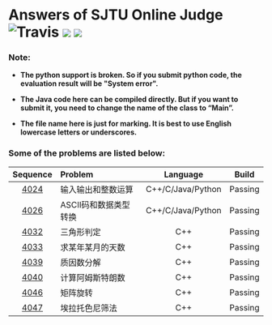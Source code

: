 Answers of SJTU Online Judge  
![Travis](https://img.shields.io/travis/rust-lang/rust.svg?style=flat)
![](https://img.shields.io/badge/Language-C++/C/Java/Python-orange.svg?style=flat)
![](https://img.shields.io/badge/Answers-2-blue.svg)
========
### Note:

- **The python support is broken. So if you submit python code, the evaluation result will be "System error".**

- **The Java code here can be compiled directly. But if you want to submit it, you need to change the name of the class to “Main”.**

- **The file name here is just for marking. It is best to use English lowercase letters or underscores.**

### Some of the problems are listed below:

|                 Sequence                 | Problem       |     Language      |  Build  |
| :--------------------------------------: | :------------ | :---------------: | :-----: |
| [4024](https://acm.sjtu.edu.cn/OnlineJudge/problem/4024) | 输入输出和整数运算     | C++/C/Java/Python | Passing |
| [4026](https://acm.sjtu.edu.cn/OnlineJudge/problem/4026) | ASCII码和数据类型转换 | C++/C/Java/Python | Passing |
| [4032](https://acm.sjtu.edu.cn/OnlineJudge/problem/4032) | 三角形判定         |        C++        | Passing |
| [4033](https://acm.sjtu.edu.cn/OnlineJudge/problem/4033) | 求某年某月的天数      |        C++        | Passing |
| [4039](https://acm.sjtu.edu.cn/OnlineJudge/problem/4039) | 质因数分解         |        C++        | Passing |
| [4040](https://acm.sjtu.edu.cn/OnlineJudge/problem/4040) | 计算阿姆斯特朗数      |        C++        | Passing |
| [4046](https://acm.sjtu.edu.cn/OnlineJudge/problem/4046) | 矩阵旋转          |        C++        | Passing |
| [4047](https://acm.sjtu.edu.cn/OnlineJudge/problem/4047) | 埃拉托色尼筛法       |        C++        | Passing |

